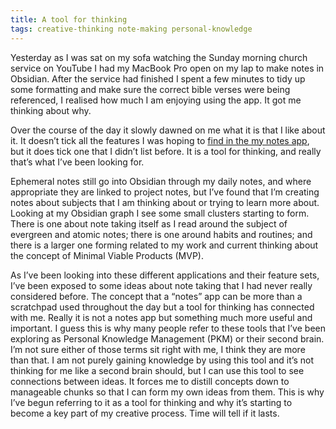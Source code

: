 ```yaml
---
title: A tool for thinking
tags: creative-thinking note-making personal-knowledge
---
```


Yesterday as I was sat on my sofa watching the Sunday morning church service on YouTube I had my MacBook Pro open on my lap to make notes in Obsidian. After the service had finished I spent a few minutes to tidy up some formatting and make sure the correct bible verses were being referenced, I realised how much I am enjoying using the app. It got me thinking about why.

Over the course of the day it slowly dawned on me what it is that I like about it. It doesn’t tick all the features I was hoping to [find in the my notes app](https://philbowell.com/2021/searching-for-the-perfect-notes-app/), but it does tick one that I didn’t list before. It is a tool for thinking, and really that’s what I’ve been looking for.

Ephemeral notes still go into Obsidian through my daily notes, and where appropriate they are linked to project notes, but I’ve found that I’m creating notes about subjects that I am thinking about or trying to learn more about. Looking at my Obsidian graph I see some small clusters starting to form. There is one about note taking itself as I read around the subject of evergreen and atomic notes; there is one around habits and routines; and there is a larger one forming related to my work and current thinking about the concept of Minimal Viable Products (MVP).

As I’ve been looking into these different applications and their feature sets, I’ve been exposed to some ideas about note taking that I had never really considered before. The concept that a “notes” app can be more than a scratchpad used throughout the day but a tool for thinking has connected with me. Really it is not a notes app but something much more useful and important. I guess this is why many people refer to these tools that I’ve been exploring as Personal Knowledge Management (PKM) or their second brain. I’m not sure either of those terms sit right with me, I think they are more than that. I am not purely gaining knowledge by using this tool and it’s not thinking for me like a second brain should, but I can use this tool to see connections between ideas. It forces me to distill concepts down to manageable chunks so that I can form my own ideas from them. This is why I’ve begun referring to it as a tool for thinking and why it’s starting to become a key part of my creative process. Time will tell if it lasts.
